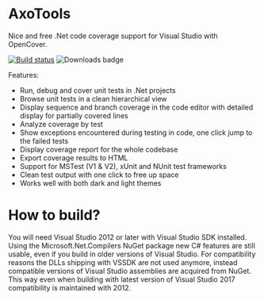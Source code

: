 # AxoTools
Nice and free .Net code coverage support for Visual Studio with OpenCover.

[![Build status](https://ci.appveyor.com/api/projects/status/o315jyp6fswhf3ws/branch/master?svg=true)](https://ci.appveyor.com/project/axodox/axotools/branch/master)
![Downloads badge](https://badged.co/axodox/AxoTools/total)

Features:
* Run, debug and cover unit tests in .Net projects
* Browse unit tests in a clean hierarchical view
* Display sequence and branch coverage in the code editor with detailed display for partially covered lines
* Analyze coverage by test
* Show exceptions encountered during testing in code, one click jump to the failed tests
* Display coverage report for the whole codebase
* Export coverage results to HTML
* Support for MSTest (V1 & V2), xUnit and NUnit test frameworks
* Clean test output with one click to free up space
* Works well with both dark and light themes

# How to build?
You will need Visual Studio 2012 or later with Visual Studio SDK installed. Using the Microsoft.Net.Compilers NuGet package new C# features are still usable, even if you build in older versions of Visual Studio. For compatibility reasons the DLLs shipping with VSSDK are not used anymore, instead compatible versions of Visual Studio assemblies are acquired from NuGet. This way even when building with latest version of Visual Studio 2017 compatibility is maintained with 2012.
